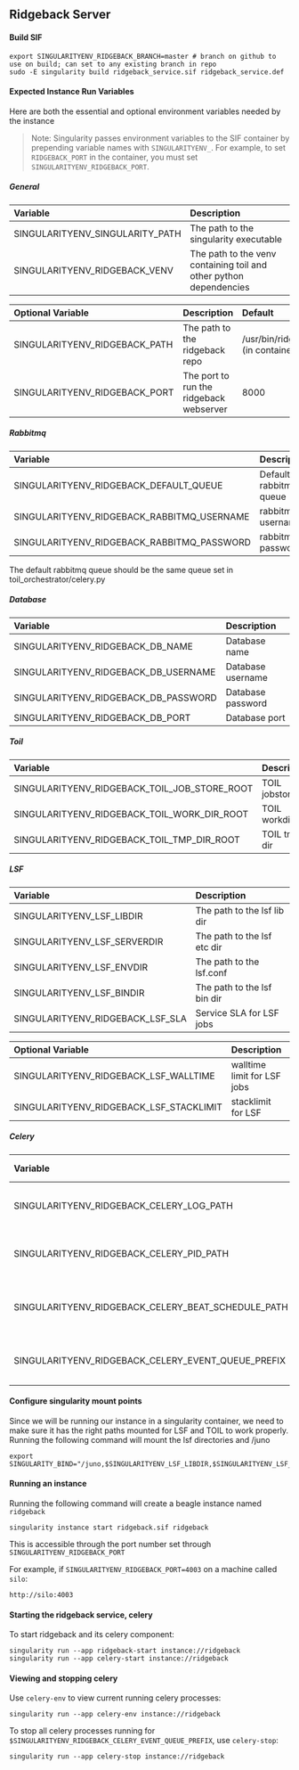 ## Ridgeback Server

#### Build SIF

```
export SINGULARITYENV_RIDGEBACK_BRANCH=master # branch on github to use on build; can set to any existing branch in repo
sudo -E singularity build ridgeback_service.sif ridgeback_service.def
```

#### Expected Instance Run Variables

Here are both the essential and optional environment variables needed by the instance

> Note: Singularity passes environment variables to the SIF container by prepending variable names with
> `SINGULARITYENV_`. For example, to set `RIDGEBACK_PORT` in the container, you must set
> `SINGULARITYENV_RIDGEBACK_PORT`.

##### General

 Variable       | Description
 :------------- |:-------------
SINGULARITYENV_SINGULARITY_PATH | The path to the singularity executable
SINGULARITYENV_RIDGEBACK_VENV | The path to the venv containing toil and other python dependencies

Optional Variable       | Description | Default
:------------- |:------------- |:-------------
SINGULARITYENV_RIDGEBACK_PATH | The path to the ridgeback repo | /usr/bin/ridgeback (in container)
SINGULARITYENV_RIDGEBACK_PORT | The port to run the ridgeback webserver | 8000

##### Rabbitmq

 Variable       | Description
 :------------- |:-------------
 SINGULARITYENV_RIDGEBACK_DEFAULT_QUEUE | Default rabbitmq queue
 SINGULARITYENV_RIDGEBACK_RABBITMQ_USERNAME | rabbitmq username
 SINGULARITYENV_RIDGEBACK_RABBITMQ_PASSWORD | rabbitmq password

 The default rabbitmq queue should be the same queue set in toil_orchestrator/celery.py


##### Database

Variable       | Description
:------------- |:-------------
SINGULARITYENV_RIDGEBACK_DB_NAME | Database name
SINGULARITYENV_RIDGEBACK_DB_USERNAME | Database username
SINGULARITYENV_RIDGEBACK_DB_PASSWORD | Database password
SINGULARITYENV_RIDGEBACK_DB_PORT | Database port


##### Toil

Variable       | Description
:------------- |:-------------
SINGULARITYENV_RIDGEBACK_TOIL_JOB_STORE_ROOT | TOIL jobstore
SINGULARITYENV_RIDGEBACK_TOIL_WORK_DIR_ROOT | TOIL workdir
SINGULARITYENV_RIDGEBACK_TOIL_TMP_DIR_ROOT | TOIL tmp dir


##### LSF

Variable       | Description
:------------- |:-------------
SINGULARITYENV_LSF_LIBDIR | The path to the lsf lib dir
SINGULARITYENV_LSF_SERVERDIR | The path to the lsf etc dir
SINGULARITYENV_LSF_ENVDIR | The path to the lsf.conf
SINGULARITYENV_LSF_BINDIR | The path to the lsf bin dir
SINGULARITYENV_RIDGEBACK_LSF_SLA | Service SLA for LSF jobs

Optional Variable       | Description | Default
:------------- |:------------- |:-------------
SINGULARITYENV_RIDGEBACK_LSF_WALLTIME | walltime limit for LSF jobs | None
SINGULARITYENV_RIDGEBACK_LSF_STACKLIMIT | stacklimit for LSF | None


##### Celery

Variable       | Description | Suggested Default
:--- | :--- | :---
SINGULARITYENV_RIDGEBACK_CELERY_LOG_PATH | Path to store the celery log files | /tmp
SINGULARITYENV_RIDGEBACK_CELERY_PID_PATH | Path to store the celery pid files | /tmp
SINGULARITYENV_RIDGEBACK_CELERY_BEAT_SCHEDULE_PATH | Path to store the beat schedule path | /tmp
SINGULARITYENV_RIDGEBACK_CELERY_EVENT_QUEUE_PREFIX | Prefix to identify celery workers by | ridgeback.queue


#### Configure singularity mount points

Since we will be running our instance in a singularity container, we need to make sure it has the right paths mounted for LSF and TOIL to work properly. Running the following command will mount the lsf directories and /juno

```
export SINGULARITY_BIND="/juno,$SINGULARITYENV_LSF_LIBDIR,$SINGULARITYENV_LSF_SERVERDIR,$SINGULARITYENV_LSF_ENVDIR,$SINGULARITYENV_LSF_BINDIR"
```

#### Running an instance

Running the following command will create a beagle instance named `ridgeback`
```
singularity instance start ridgeback.sif ridgeback
```

This is accessible through the port number set through `SINGULARITYENV_RIDGEBACK_PORT`

For example, if `SINGULARITYENV_RIDGEBACK_PORT=4003` on a machine called `silo`:

```
http://silo:4003
```

#### Starting the ridgeback service, celery

To start ridgeback and its celery component:
```
singularity run --app ridgeback-start instance://ridgeback
singularity run --app celery-start instance://ridgeback
```

#### Viewing and stopping celery

Use `celery-env` to view current running celery processes:
```
singularity run --app celery-env instance://ridgeback
```

To stop all celery processes running for `$SINGULARITYENV_RIDGEBACK_CELERY_EVENT_QUEUE_PREFIX`, use `celery-stop`:
```
singularity run --app celery-stop instance://ridgeback
```
